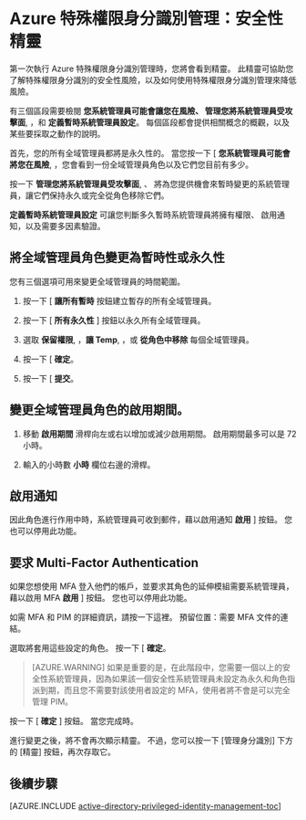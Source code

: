 <properties
   pageTitle="Azure 特殊權限身分識別管理：安全性精靈"
   description="第一次使用 Azure 特殊權限身分識別管理擴充功能時，您將會看到安全性精靈。 本文說明使用精靈的步驟。"
   services="active-directory"
   documentationCenter=""
   authors="IHenkel"
   manager="stevenpo"
   editor=""/>

<tags
   ms.service="na"
   ms.devlang="na"
   ms.topic="article"
   ms.tgt_pltfrm="na"
   ms.workload="identity"
   ms.date="08/31/2015"
   ms.author="inhenk"/>

# Azure 特殊權限身分識別管理：安全性精靈

第一次執行 Azure 特殊權限身分識別管理時，您將會看到精靈。 此精靈可協助您了解特殊權限身分識別的安全性風險，以及如何使用特殊權限身分識別管理來降低風險。

有三個區段需要檢閱 **您系統管理員可能會讓您在風險、 管理您將系統管理員受攻擊面**, ，和 **定義暫時系統管理員設定**。 每個區段都會提供相關概念的概觀，以及某些要採取之動作的說明。

首先，您的所有全域管理員都將是永久性的。 當您按一下 [ **您系統管理員可能會將您在風險**, ，您會看到一份全域管理員角色以及它們您目前有多少。

按一下 **管理您將系統管理員受攻擊面**, 、 將為您提供機會來暫時變更的系統管理員，讓它們保持永久或完全從角色移除它們。

**定義暫時系統管理員設定** 可讓您判斷多久暫時系統管理員將擁有權限、 啟用通知，以及需要多因素驗證。

## 將全域管理員角色變更為暫時性或永久性

您有三個選項可用來變更全域管理員的時間範圍。

1.  按一下 [ **讓所有暫時** 按鈕建立暫存的所有全域管理員。

2.  按一下 [ **所有永久性** ] 按鈕以永久所有全域管理員。

3.  選取 **保留權限**, ，**讓 Temp**, ，或 **從角色中移除** 每個全域管理員。

4.  按一下 [ **確定**。

5.  按一下 [ **提交**。

## 變更全域管理員角色的啟用期間。

1.  移動 **啟用期間** 滑桿向左或右以增加或減少啟用期間。 啟用期間最多可以是 72 小時。

2.  輸入的小時數 **小時** 欄位右邊的滑桿。

## 啟用通知

因此角色進行作用中時，系統管理員可收到郵件，藉以啟用通知 **啟用** ] 按鈕。 您也可以停用此功能。

## 要求 Multi-Factor Authentication

如果您想使用 MFA 登入他們的帳戶，並要求其角色的延伸模組需要系統管理員，藉以啟用 MFA **啟用** ] 按鈕。 您也可以停用此功能。

如需 MFA 和 PIM 的詳細資訊，請按一下這裡。 預留位置：需要 MFA 文件的連結。

選取將套用這些設定的角色。 按一下 [ **確定**。

> [AZURE.WARNING] 如果是重要的是，在此階段中，您需要一個以上的安全性系統管理員，因為如果該一個安全性系統管理員未設定為永久和角色指派到期，而且您不需要對該使用者設定的 MFA，使用者將不會是可以完全管理 PIM。

按一下 [ **確定** ] 按鈕。 當您完成時。

進行變更之後，將不會再次顯示精靈。 不過，您可以按一下 [管理身分識別] 下方的 [精靈] 按鈕，再次存取它。

## 後續步驟
[AZURE.INCLUDE [active-directory-privileged-identity-management-toc](../../includes/active-directory-privileged-identity-management-toc.md)]

